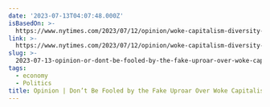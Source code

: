 ```yaml
---
date: '2023-07-13T04:07:48.000Z'
isBasedOn: >-
  https://www.nytimes.com/2023/07/12/opinion/woke-capitalism-diversity-lgbt-companies-pride.html
link: >-
  https://www.nytimes.com/2023/07/12/opinion/woke-capitalism-diversity-lgbt-companies-pride.html
slug: >-
  2023-07-13-opinion-or-dont-be-fooled-by-the-fake-uproar-over-woke-capitalism-the-new
tags:
  - economy
  - Politics
title: Opinion | Don’t Be Fooled by the Fake Uproar Over Woke Capitalism - The New
---
```


